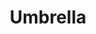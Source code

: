 ---
title: "Umbrella" 
id: "subMenuUmbrella"
value: 'https://tools.safeco.com/BPS/bps.aspx/umbquoterq'

---